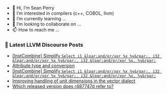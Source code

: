 - 👋 Hi, I’m Sean Perry
- 👀 I’m interested in compilers (c++, COBOL, llvm)
- 🌱 I’m currently learning ...
- 💞️ I’m looking to collaborate on ...
- 📫 How to reach me ...

<!---
s66perry/s66perry is a ✨ special ✨ repository because its `README.md` (this file) appears on your GitHub profile.
You can click the Preview link to take a look at your changes.
--->
### 📕 Latest LLVM Discourse Posts

<!-- DISCOURSE-LLVM:START -->
- [[InstCombine] Simplify `Select i1 &lpar;and/or/xor %x %y&rpar;, i32 &lpar;and/or/xor %x %y&rpar;, i32 &lpar;and/or/xor %x, %y&rpar;`](https://discourse.llvm.org/t/instcombine-simplify-select-i1-and-or-xor-x-y-i32-and-or-xor-x-y-i32-and-or-xor-x-y/75129#post_3)
- [Attribute type and conversion](https://discourse.llvm.org/t/attribute-type-and-conversion/75217#post_1)
- [[InstCombine] Simplify `Select i1 &lpar;and/or/xor %x %y&rpar;, i32 &lpar;and/or/xor %x %y&rpar;, i32 &lpar;and/or/xor %x, %y&rpar;`](https://discourse.llvm.org/t/instcombine-simplify-select-i1-and-or-xor-x-y-i32-and-or-xor-x-y-i32-and-or-xor-x-y/75129#post_2)
- [Improving handling of unit dimensions in the vector dialect](https://discourse.llvm.org/t/improving-handling-of-unit-dimensions-in-the-vector-dialect/75216#post_4)
- [Which released version does r487747d refer to?](https://discourse.llvm.org/t/which-released-version-does-r487747d-refer-to/75211#post_2)
<!-- DISCOURSE-LLVM:END -->
